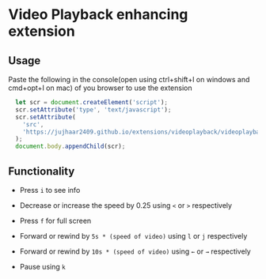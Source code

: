 # Video Playback enhancing extension

## Usage

Paste the following in the console(open using ctrl+shift+I on windows and cmd+opt+I on mac) of you browser to use the extension

```js
  let scr = document.createElement('script');
  scr.setAttribute('type', 'text/javascript');
  scr.setAttribute(
    'src',
    'https://jujhaar2409.github.io/extensions/videoplayback/videoplayback.js',
  );
  document.body.appendChild(scr);
```

## Functionality

- Press `i` to see info

- Decrease or increase the speed by 0.25 using `<` or `>` respectively

- Press `f` for full screen

- Forward or rewind by `5s * (speed of video)` using `l` or `j` respectively

- Forward or rewind by `10s * (speed of video)` using `←` or `→` respectively

- Pause using `k`

